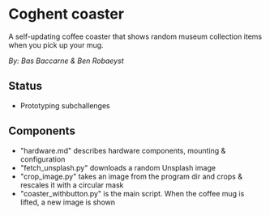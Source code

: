 # Coghent coaster
A self-updating coffee coaster that shows random museum collection items when you pick up your mug.

*By: Bas Baccarne & Ben Robaeyst*

## Status
* Prototyping subchallenges

## Components
* "hardware.md" describes hardware components, mounting & configuration
* "fetch_unsplash.py" downloads a random Unsplash image
* "crop_image.py" takes an image from the program dir and crops & rescales it with a circular mask
* "coaster_withbutton.py" is the main script. When the coffee mug is lifted, a new image is shown
